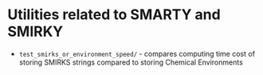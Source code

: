 # Utilities related to SMARTY and SMIRKY

* `test_smirks_or_environment_speed/` - compares computing time cost of storing SMIRKS strings compared to storing Chemical Environments
